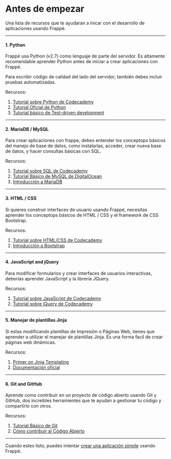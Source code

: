 # Antes de empezar

<p class="lead">Una lista de recursos que te ayudaran a inicar con el desarrollo de aplicaciones usando Frappé.</p>

---

#### 1. Python

Frappé usa Python (v2.7) como lenguaje de parte del servidor. Es altamente recomendable aprender Python antes de iniciar a crear aplicaciones con Frappé.

Para escribir código de calidad del lado del servidor, también debes incluir pruebas automatizadas.

Recursos:
 1. [Tutorial sobre Python de Codecademy](https://www.codecademy.com/learn/python)
 1. [Tutorial Oficial de Python](https://docs.python.org/2.7/tutorial/index.html)
 1. [Tutorial básico de Test-driven development](http://code.tutsplus.com/tutorials/beginning-test-driven-development-in-python--net-30137)

---

#### 2. MariaDB / MySQL

Para crear aplicaciones con frappe, debes entender los conceptops básicos del manejo de base de datos, como instalarlas, acceder, crear nueva base de datos, y hacer consultas básicas con SQL.

Recursos:
 1. [Tutorial sobre SQL de Codecademy](https://www.codecademy.com/learn/learn-sql)
 1. [Tutorial Básico de MySQL de DigitalOcean](https://www.digitalocean.com/community/tutorials/a-basic-mysql-tutorial)
 1. [Introducción a MariaDB](https://mariadb.com/kb/en/mariadb/documentation/getting-started/)

---

#### 3. HTML / CSS

Si quieres construir interfaces de usuario usando Frappé, necesitas aprender los conceptops básicos de HTML / CSS y el framework de CSS Bootstrap.

Recursos:
 1. [Tutorial sobre HTML/CSS de Codecademy](https://www.codecademy.com/learn/learn-html-css)
 1. [Introducción a Bootstrap](https://getbootstrap.com/getting-started/)

---

#### 4. JavaScript and jQuery

Para modificar formularios y crear interfaces de usuarios interactivas, deberías aprender JavaScript y la librería JQuery.


Recursos:
 1. [Tutorial sobre JavaScript de Codecademy](https://www.codecademy.com/learn/learn-javascript)
 1. [Tutorial sobre jQuery de Codecademy](https://www.codecademy.com/learn/jquery)
---

#### 5. Manejar de plantillas Jinja

Si estas modificando plantillas de Impresión o Páginas Web, tienes que aprender a utilizar el manejar de plantillas Jinja. Es una forma facíl de crear páginas web dinámicas.

Recursos:
 1. [Primer on Jinja Templating](https://realpython.com/blog/python/primer-on-jinja-templating/)
 1. [Documentación oficial](http://jinja.pocoo.org/)

---

#### 6. Git and GitHub

Aprende como contribuir en un proyecto de código abierto usando Git y GitHub, dos increíbles herramientes que te ayudan a gestionar tu código y compartirlo con otros.

Recursos:
 1. [Tutorial Básico de Git](https://try.github.io)
 2. [Cómo contribuir al Código Abierto](https://opensource.guide/how-to-contribute/)

---

Cuando estes listo, puedes intentar [crear una aplicación simple](/docs/user/es/tutorial/app) usando Frappé.
